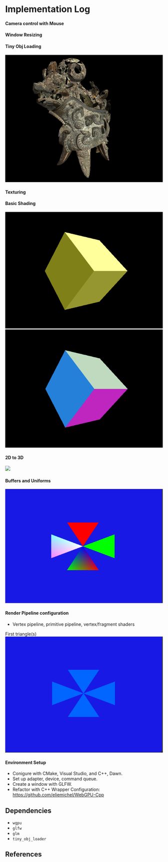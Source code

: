 
# Implementation Log

#### Camera control with Mouse

#### Window Resizing

#### Tiny Obj Loading
![](readmeImages/liddedEwer.png)

#### Texturing


#### Basic Shading
![](readmeImages/basicLighting.png)
![](readmeImages/normals.png)

#### 2D to 3D
![](readmeImages/rotate.gif)

#### Buffers and Uniforms
![](readmeImages/buffers.png)
#### Render Pipeline configuration
- Vertex pipeline, primitive pipeline, vertex/fragment shaders

First triangle(s)
![](readmeImages/firstTriangles.png)

#### Environment Setup
- Conigure with CMake, Visual Studio, and C++, Dawn.
- Set up adapter, device, command queue.
- Create a window with GLFW.
- Refactor with C++ Wrapper Configuration: https://github.com/eliemichel/WebGPU-Cpp 

## Dependencies
- `wgpu`
- `glfw`
- `glm`
- `tiny_obj_loader`

## References
